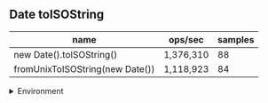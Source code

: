 ## Date toISOString

|name|ops/sec|samples|
|-|-|-|
|new Date().toISOString()|1,376,310|88|
|fromUnixToISOString(new Date())|1,118,923|84|


<details>
<summary>Environment</summary>

* __Machine:__ linux x64 | 2 vCPUs | 6.8GB Mem
* __Run:__ Tue Oct 10 2023 20:40:53 GMT+0000 (Coordinated Universal Time)
</details>

<!--
{"environment":{"platform":"linux","arch":"x64","cpus":2,"totalMemory":6.759757995605469},"benchmarks":"[{\"timeStamp\":1696970447855,\"currentTarget\":{\"0\":{\"name\":\"new Date().toISOString()\",\"options\":{\"async\":false,\"defer\":false,\"delay\":0.005,\"initCount\":1,\"maxTime\":5,\"minSamples\":5,\"minTime\":0.05},\"async\":false,\"defer\":false,\"delay\":0.005,\"initCount\":1,\"maxTime\":5,\"minSamples\":5,\"minTime\":0.05,\"id\":1,\"stats\":{\"moe\":1.8246115645969425e-8,\"rme\":2.511230516767059,\"sem\":9.309242676515013e-9,\"deviation\":8.732843712389372e-8,\"mean\":7.26580675256342e-7,\"sample\":[7.763583969524277e-7,7.203148419451175e-7,0.0000014553598631922736,8.862149535330314e-7,7.064263691028694e-7,7.143470815340947e-7,7.595966073422388e-7,7.713418082516109e-7,7.652465797651237e-7,6.8480043585294e-7,6.842354413011018e-7,6.903410905589214e-7,6.701066886008907e-7,6.912652703660608e-7,7.408001009926515e-7,6.997610327827462e-7,7.318768288307442e-7,6.996135303575937e-7,7.092517241837535e-7,6.913095158996983e-7,6.847569133456473e-7,6.751466253837057e-7,7.161670896841322e-7,7.524568189972493e-7,7.061382137589199e-7,7.197895499182757e-7,7.313147249943525e-7,6.986354962592853e-7,7.069807050881692e-7,6.887355188497468e-7,6.85640612334392e-7,6.924124619616493e-7,7.165551273703373e-7,7.267354789842266e-7,7.221044210862025e-7,7.150880629343681e-7,7.408505973183794e-7,7.091228256680797e-7,7.276444261358351e-7,7.532953370629742e-7,7.900142851447783e-7,7.292550064449258e-7,6.969040038270899e-7,7.097912375586355e-7,8.493477070681568e-7,7.011563392821548e-7,7.072929849972758e-7,6.964189600414601e-7,7.266809961064675e-7,6.986501136167329e-7,7.217908123264189e-7,7.171265331614686e-7,7.21525042191009e-7,7.626039759212258e-7,7.142096926368384e-7,8.063073897386151e-7,7.228499063160272e-7,7.003470559313249e-7,7.185537187886197e-7,7.23326963709088e-7,6.794082760820167e-7,6.924616294367002e-7,7.037795038071572e-7,6.835543034829177e-7,6.961943842770387e-7,6.777525148499063e-7,7.037449404010471e-7,7.704601677009554e-7,7.362181972811715e-7,8.183322126692624e-7,7.20986857666804e-7,6.729261026138493e-7,6.896590700702961e-7,6.852446148326312e-7,7.619714429989502e-7,6.891035971987828e-7,7.21202596574223e-7,6.811615483768089e-7,6.966387120779238e-7,6.862683348172167e-7,6.978413352291603e-7,6.884675959762401e-7,6.991449377433457e-7,6.830325701300945e-7,6.848039413711081e-7,6.885300519580615e-7,7.445851195301184e-7,7.533329701141483e-7],\"variance\":7.626255930501858e-15},\"times\":{\"cycle\":0.0546773755550655,\"elapsed\":5.637,\"period\":7.26580675256342e-7,\"timeStamp\":1696970442217},\"running\":false,\"count\":75253,\"cycles\":4,\"hz\":1376309.657075856},\"1\":{\"name\":\"fromUnixToISOString(new Date())\",\"options\":{\"async\":false,\"defer\":false,\"delay\":0.005,\"initCount\":1,\"maxTime\":5,\"minSamples\":5,\"minTime\":0.05},\"async\":false,\"defer\":false,\"delay\":0.005,\"initCount\":1,\"maxTime\":5,\"minSamples\":5,\"minTime\":0.05,\"id\":2,\"stats\":{\"moe\":1.906884212315277e-8,\"rme\":2.133656690063149,\"sem\":9.72900108324121e-9,\"deviation\":8.91677678005204e-8,\"mean\":8.937165108126367e-7,\"sample\":[0.000001302561536404955,0.0000010044586045813556,9.443402097583219e-7,9.440410761513907e-7,9.463502416780666e-7,9.070695883575884e-7,8.423459126819126e-7,8.929273513513513e-7,8.802066501603549e-7,8.354317452932086e-7,8.853047740906296e-7,8.346382643063536e-7,8.934447839516424e-7,8.796515327642897e-7,9.067813610548341e-7,8.446485934438208e-7,9.026177192260189e-7,8.363663894606834e-7,8.965608727871552e-7,9.089610868670234e-7,0.0000010936648003293535,9.385865294359819e-7,0.0000012349200494030467,9.124094359818855e-7,8.349820817722757e-7,8.14854976380518e-7,9.309458869522723e-7,0.0000010191070695553021,9.893301514904708e-7,9.584309007981755e-7,0.0000011048704837921486,9.087500244339469e-7,8.577757778139762e-7,8.192319270239453e-7,8.157313406092197e-7,8.430143671607755e-7,9.724299560188956e-7,8.618676494543085e-7,0.000001084044551229842,9.046190421892817e-7,8.779045284248249e-7,8.556581527936145e-7,8.281877993158494e-7,9.131090405603519e-7,8.24403795406418e-7,8.338581202150188e-7,8.793249552044307e-7,0.0000010153572731715263,9.206787098876038e-7,9.556046913178042e-7,8.885316826844763e-7,0.0000010270579084541457,8.884225443883368e-7,8.856566053103111e-7,8.655376445675192e-7,8.198444046261606e-7,8.552655807134713e-7,9.324086659064994e-7,8.25529385893468e-7,8.255016940869849e-7,8.692206711190748e-7,8.129681692881466e-7,8.339962866872061e-7,8.239557159072482e-7,8.626991405869953e-7,8.290424841900438e-7,8.352854224095995e-7,8.758190205934814e-7,8.933283768444948e-7,8.298500081076699e-7,8.576691259931895e-7,8.146294561957759e-7,8.549137546706866e-7,8.197291402729445e-7,8.041366326154241e-7,8.794210914572542e-7,8.506239075003609e-7,8.717427073143352e-7,8.231497827028241e-7,8.34930368683548e-7,8.187541094023125e-7,8.09550619818144e-7,8.26222428917363e-7,8.344300078579791e-7],\"variance\":7.950890814527523e-15},\"times\":{\"cycle\":0.05572948046474359,\"elapsed\":5.629,\"period\":8.937165108126367e-7,\"timeStamp\":1696970447881},\"running\":false,\"count\":62357,\"cycles\":5,\"hz\":1118923.045396937},\"options\":{},\"events\":{\"start\":[null],\"cycle\":[null,null],\"complete\":[null,null]},\"length\":2,\"running\":false},\"type\":\"cycle\",\"target\":{\"name\":\"new Date().toISOString()\",\"options\":{\"async\":false,\"defer\":false,\"delay\":0.005,\"initCount\":1,\"maxTime\":5,\"minSamples\":5,\"minTime\":0.05},\"async\":false,\"defer\":false,\"delay\":0.005,\"initCount\":1,\"maxTime\":5,\"minSamples\":5,\"minTime\":0.05,\"id\":1,\"stats\":{\"moe\":1.8246115645969425e-8,\"rme\":2.511230516767059,\"sem\":9.309242676515013e-9,\"deviation\":8.732843712389372e-8,\"mean\":7.26580675256342e-7,\"sample\":[7.763583969524277e-7,7.203148419451175e-7,0.0000014553598631922736,8.862149535330314e-7,7.064263691028694e-7,7.143470815340947e-7,7.595966073422388e-7,7.713418082516109e-7,7.652465797651237e-7,6.8480043585294e-7,6.842354413011018e-7,6.903410905589214e-7,6.701066886008907e-7,6.912652703660608e-7,7.408001009926515e-7,6.997610327827462e-7,7.318768288307442e-7,6.996135303575937e-7,7.092517241837535e-7,6.913095158996983e-7,6.847569133456473e-7,6.751466253837057e-7,7.161670896841322e-7,7.524568189972493e-7,7.061382137589199e-7,7.197895499182757e-7,7.313147249943525e-7,6.986354962592853e-7,7.069807050881692e-7,6.887355188497468e-7,6.85640612334392e-7,6.924124619616493e-7,7.165551273703373e-7,7.267354789842266e-7,7.221044210862025e-7,7.150880629343681e-7,7.408505973183794e-7,7.091228256680797e-7,7.276444261358351e-7,7.532953370629742e-7,7.900142851447783e-7,7.292550064449258e-7,6.969040038270899e-7,7.097912375586355e-7,8.493477070681568e-7,7.011563392821548e-7,7.072929849972758e-7,6.964189600414601e-7,7.266809961064675e-7,6.986501136167329e-7,7.217908123264189e-7,7.171265331614686e-7,7.21525042191009e-7,7.626039759212258e-7,7.142096926368384e-7,8.063073897386151e-7,7.228499063160272e-7,7.003470559313249e-7,7.185537187886197e-7,7.23326963709088e-7,6.794082760820167e-7,6.924616294367002e-7,7.037795038071572e-7,6.835543034829177e-7,6.961943842770387e-7,6.777525148499063e-7,7.037449404010471e-7,7.704601677009554e-7,7.362181972811715e-7,8.183322126692624e-7,7.20986857666804e-7,6.729261026138493e-7,6.896590700702961e-7,6.852446148326312e-7,7.619714429989502e-7,6.891035971987828e-7,7.21202596574223e-7,6.811615483768089e-7,6.966387120779238e-7,6.862683348172167e-7,6.978413352291603e-7,6.884675959762401e-7,6.991449377433457e-7,6.830325701300945e-7,6.848039413711081e-7,6.885300519580615e-7,7.445851195301184e-7,7.533329701141483e-7],\"variance\":7.626255930501858e-15},\"times\":{\"cycle\":0.0546773755550655,\"elapsed\":5.637,\"period\":7.26580675256342e-7,\"timeStamp\":1696970442217},\"running\":false,\"count\":75253,\"cycles\":4,\"hz\":1376309.657075856},\"aborted\":false},{\"timeStamp\":1696970453510,\"currentTarget\":{\"0\":{\"name\":\"new Date().toISOString()\",\"options\":{\"async\":false,\"defer\":false,\"delay\":0.005,\"initCount\":1,\"maxTime\":5,\"minSamples\":5,\"minTime\":0.05},\"async\":false,\"defer\":false,\"delay\":0.005,\"initCount\":1,\"maxTime\":5,\"minSamples\":5,\"minTime\":0.05,\"id\":1,\"stats\":{\"moe\":1.8246115645969425e-8,\"rme\":2.511230516767059,\"sem\":9.309242676515013e-9,\"deviation\":8.732843712389372e-8,\"mean\":7.26580675256342e-7,\"sample\":[7.763583969524277e-7,7.203148419451175e-7,0.0000014553598631922736,8.862149535330314e-7,7.064263691028694e-7,7.143470815340947e-7,7.595966073422388e-7,7.713418082516109e-7,7.652465797651237e-7,6.8480043585294e-7,6.842354413011018e-7,6.903410905589214e-7,6.701066886008907e-7,6.912652703660608e-7,7.408001009926515e-7,6.997610327827462e-7,7.318768288307442e-7,6.996135303575937e-7,7.092517241837535e-7,6.913095158996983e-7,6.847569133456473e-7,6.751466253837057e-7,7.161670896841322e-7,7.524568189972493e-7,7.061382137589199e-7,7.197895499182757e-7,7.313147249943525e-7,6.986354962592853e-7,7.069807050881692e-7,6.887355188497468e-7,6.85640612334392e-7,6.924124619616493e-7,7.165551273703373e-7,7.267354789842266e-7,7.221044210862025e-7,7.150880629343681e-7,7.408505973183794e-7,7.091228256680797e-7,7.276444261358351e-7,7.532953370629742e-7,7.900142851447783e-7,7.292550064449258e-7,6.969040038270899e-7,7.097912375586355e-7,8.493477070681568e-7,7.011563392821548e-7,7.072929849972758e-7,6.964189600414601e-7,7.266809961064675e-7,6.986501136167329e-7,7.217908123264189e-7,7.171265331614686e-7,7.21525042191009e-7,7.626039759212258e-7,7.142096926368384e-7,8.063073897386151e-7,7.228499063160272e-7,7.003470559313249e-7,7.185537187886197e-7,7.23326963709088e-7,6.794082760820167e-7,6.924616294367002e-7,7.037795038071572e-7,6.835543034829177e-7,6.961943842770387e-7,6.777525148499063e-7,7.037449404010471e-7,7.704601677009554e-7,7.362181972811715e-7,8.183322126692624e-7,7.20986857666804e-7,6.729261026138493e-7,6.896590700702961e-7,6.852446148326312e-7,7.619714429989502e-7,6.891035971987828e-7,7.21202596574223e-7,6.811615483768089e-7,6.966387120779238e-7,6.862683348172167e-7,6.978413352291603e-7,6.884675959762401e-7,6.991449377433457e-7,6.830325701300945e-7,6.848039413711081e-7,6.885300519580615e-7,7.445851195301184e-7,7.533329701141483e-7],\"variance\":7.626255930501858e-15},\"times\":{\"cycle\":0.0546773755550655,\"elapsed\":5.637,\"period\":7.26580675256342e-7,\"timeStamp\":1696970442217},\"running\":false,\"count\":75253,\"cycles\":4,\"hz\":1376309.657075856},\"1\":{\"name\":\"fromUnixToISOString(new Date())\",\"options\":{\"async\":false,\"defer\":false,\"delay\":0.005,\"initCount\":1,\"maxTime\":5,\"minSamples\":5,\"minTime\":0.05},\"async\":false,\"defer\":false,\"delay\":0.005,\"initCount\":1,\"maxTime\":5,\"minSamples\":5,\"minTime\":0.05,\"id\":2,\"stats\":{\"moe\":1.906884212315277e-8,\"rme\":2.133656690063149,\"sem\":9.72900108324121e-9,\"deviation\":8.91677678005204e-8,\"mean\":8.937165108126367e-7,\"sample\":[0.000001302561536404955,0.0000010044586045813556,9.443402097583219e-7,9.440410761513907e-7,9.463502416780666e-7,9.070695883575884e-7,8.423459126819126e-7,8.929273513513513e-7,8.802066501603549e-7,8.354317452932086e-7,8.853047740906296e-7,8.346382643063536e-7,8.934447839516424e-7,8.796515327642897e-7,9.067813610548341e-7,8.446485934438208e-7,9.026177192260189e-7,8.363663894606834e-7,8.965608727871552e-7,9.089610868670234e-7,0.0000010936648003293535,9.385865294359819e-7,0.0000012349200494030467,9.124094359818855e-7,8.349820817722757e-7,8.14854976380518e-7,9.309458869522723e-7,0.0000010191070695553021,9.893301514904708e-7,9.584309007981755e-7,0.0000011048704837921486,9.087500244339469e-7,8.577757778139762e-7,8.192319270239453e-7,8.157313406092197e-7,8.430143671607755e-7,9.724299560188956e-7,8.618676494543085e-7,0.000001084044551229842,9.046190421892817e-7,8.779045284248249e-7,8.556581527936145e-7,8.281877993158494e-7,9.131090405603519e-7,8.24403795406418e-7,8.338581202150188e-7,8.793249552044307e-7,0.0000010153572731715263,9.206787098876038e-7,9.556046913178042e-7,8.885316826844763e-7,0.0000010270579084541457,8.884225443883368e-7,8.856566053103111e-7,8.655376445675192e-7,8.198444046261606e-7,8.552655807134713e-7,9.324086659064994e-7,8.25529385893468e-7,8.255016940869849e-7,8.692206711190748e-7,8.129681692881466e-7,8.339962866872061e-7,8.239557159072482e-7,8.626991405869953e-7,8.290424841900438e-7,8.352854224095995e-7,8.758190205934814e-7,8.933283768444948e-7,8.298500081076699e-7,8.576691259931895e-7,8.146294561957759e-7,8.549137546706866e-7,8.197291402729445e-7,8.041366326154241e-7,8.794210914572542e-7,8.506239075003609e-7,8.717427073143352e-7,8.231497827028241e-7,8.34930368683548e-7,8.187541094023125e-7,8.09550619818144e-7,8.26222428917363e-7,8.344300078579791e-7],\"variance\":7.950890814527523e-15},\"times\":{\"cycle\":0.05572948046474359,\"elapsed\":5.629,\"period\":8.937165108126367e-7,\"timeStamp\":1696970447881},\"running\":false,\"count\":62357,\"cycles\":5,\"hz\":1118923.045396937},\"options\":{},\"events\":{\"start\":[null],\"cycle\":[null,null],\"complete\":[null,null]},\"length\":2,\"running\":false},\"type\":\"cycle\",\"target\":{\"name\":\"fromUnixToISOString(new Date())\",\"options\":{\"async\":false,\"defer\":false,\"delay\":0.005,\"initCount\":1,\"maxTime\":5,\"minSamples\":5,\"minTime\":0.05},\"async\":false,\"defer\":false,\"delay\":0.005,\"initCount\":1,\"maxTime\":5,\"minSamples\":5,\"minTime\":0.05,\"id\":2,\"stats\":{\"moe\":1.906884212315277e-8,\"rme\":2.133656690063149,\"sem\":9.72900108324121e-9,\"deviation\":8.91677678005204e-8,\"mean\":8.937165108126367e-7,\"sample\":[0.000001302561536404955,0.0000010044586045813556,9.443402097583219e-7,9.440410761513907e-7,9.463502416780666e-7,9.070695883575884e-7,8.423459126819126e-7,8.929273513513513e-7,8.802066501603549e-7,8.354317452932086e-7,8.853047740906296e-7,8.346382643063536e-7,8.934447839516424e-7,8.796515327642897e-7,9.067813610548341e-7,8.446485934438208e-7,9.026177192260189e-7,8.363663894606834e-7,8.965608727871552e-7,9.089610868670234e-7,0.0000010936648003293535,9.385865294359819e-7,0.0000012349200494030467,9.124094359818855e-7,8.349820817722757e-7,8.14854976380518e-7,9.309458869522723e-7,0.0000010191070695553021,9.893301514904708e-7,9.584309007981755e-7,0.0000011048704837921486,9.087500244339469e-7,8.577757778139762e-7,8.192319270239453e-7,8.157313406092197e-7,8.430143671607755e-7,9.724299560188956e-7,8.618676494543085e-7,0.000001084044551229842,9.046190421892817e-7,8.779045284248249e-7,8.556581527936145e-7,8.281877993158494e-7,9.131090405603519e-7,8.24403795406418e-7,8.338581202150188e-7,8.793249552044307e-7,0.0000010153572731715263,9.206787098876038e-7,9.556046913178042e-7,8.885316826844763e-7,0.0000010270579084541457,8.884225443883368e-7,8.856566053103111e-7,8.655376445675192e-7,8.198444046261606e-7,8.552655807134713e-7,9.324086659064994e-7,8.25529385893468e-7,8.255016940869849e-7,8.692206711190748e-7,8.129681692881466e-7,8.339962866872061e-7,8.239557159072482e-7,8.626991405869953e-7,8.290424841900438e-7,8.352854224095995e-7,8.758190205934814e-7,8.933283768444948e-7,8.298500081076699e-7,8.576691259931895e-7,8.146294561957759e-7,8.549137546706866e-7,8.197291402729445e-7,8.041366326154241e-7,8.794210914572542e-7,8.506239075003609e-7,8.717427073143352e-7,8.231497827028241e-7,8.34930368683548e-7,8.187541094023125e-7,8.09550619818144e-7,8.26222428917363e-7,8.344300078579791e-7],\"variance\":7.950890814527523e-15},\"times\":{\"cycle\":0.05572948046474359,\"elapsed\":5.629,\"period\":8.937165108126367e-7,\"timeStamp\":1696970447881},\"running\":false,\"count\":62357,\"cycles\":5,\"hz\":1118923.045396937},\"aborted\":false}]"}-->
